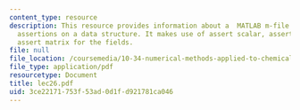 ```yaml
---
content_type: resource
description: This resource provides information about a  MATLAB m-file that performs
  assertions on a data structure. It makes use of assert scalar, assert vector, and
  assert matrix for the fields.
file: null
file_location: /coursemedia/10-34-numerical-methods-applied-to-chemical-engineering-fall-2005/3ce22171753f53ad0d1fd921781ca046_lec26.pdf
file_type: application/pdf
resourcetype: Document
title: lec26.pdf
uid: 3ce22171-753f-53ad-0d1f-d921781ca046
---
```

